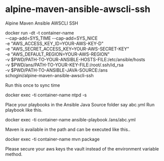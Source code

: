 # alpine-maven-ansible-awscli-ssh
Alpine Maven Ansible AWSCLI SSH


  docker run -dt -t container-name \
  --cap-add=SYS_TIME --cap-add=SYS_NICE \
  -e "AWS_ACCESS_KEY_ID=YOUR-AWS-KEY-D" \
  -e "AWS_SECRET_ACCESS_KEY=YOUR-AWS-SECRET-KEY" \
  -e "AWS_DEFAULT_REGION=YOUR-AWS-REGION" \
  -v $PWD/PATH-TO-YOUR-ANSIBLE-HOSTS-FILE:/etc/ansible/hosts \
  -v $PWD/ans/PATH-TO-YOUR-KEY-FILE:/root/.ssh/id_rsa \
  -v $PWD/PATH-TO-ANSIBLE-JAVA-SOURCE:/ans \
  schogini/alpine-maven-ansible-awscli-ssh

Run this once to sync time 

  docker exec -ti container-name ntpd -s

Place your playbooks in the Ansible Java Source folder say abc.yml Run playbook like this.

  docker exec -ti container-name ansible-playbook /ans/abc.yml

Maven is available in the path and can be executed like this..

  docker exec -ti container-name mvn package

Please secure your aws keys the vault instead of the environment variable method.
